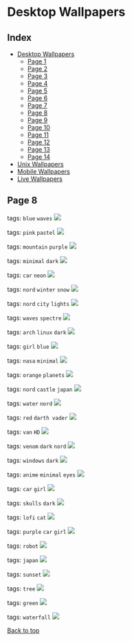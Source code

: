# Desktop Wallpapers

## Index

- [Desktop Wallpapers](https://github.com/D3Ext/aesthetic-wallpapers/blob/main/pages/Desktop.md#desktop-wallpapers)
  - [Page 1](https://github.com/D3Ext/aesthetic-wallpapers/blob/main/pages/Page1.md)
  - [Page 2](https://github.com/D3Ext/aesthetic-wallpapers/blob/main/pages/Page2.md)
  - [Page 3](https://github.com/D3Ext/aesthetic-wallpapers/blob/main/pages/Page3.md)
  - [Page 4](https://github.com/D3Ext/aesthetic-wallpapers/blob/main/pages/Page4.md)
  - [Page 5](https://github.com/D3Ext/aesthetic-wallpapers/blob/main/pages/Page5.md)
  - [Page 6](https://github.com/D3Ext/aesthetic-wallpapers/blob/main/pages/Page6.md)
  - [Page 7](https://github.com/D3Ext/aesthetic-wallpapers/blob/main/pages/Page7.md)
  - [Page 8](https://github.com/D3Ext/aesthetic-wallpapers/blob/main/pages/Page8.md)
  - [Page 9](https://github.com/D3Ext/aesthetic-wallpapers/blob/main/pages/Page9.md)
  - [Page 10](https://github.com/D3Ext/aesthetic-wallpapers/blob/main/pages/Page10.md)
  - [Page 11](https://github.com/D3Ext/aesthetic-wallpapers/blob/main/pages/Page11.md)
  - [Page 12](https://github.com/D3Ext/aesthetic-wallpapers/blob/main/pages/Page12.md)
  - [Page 13](https://github.com/D3Ext/aesthetic-wallpapers/blob/main/pages/Page13.md)
  - [Page 14](https://github.com/D3Ext/aesthetic-wallpapers/blob/main/pages/Page14.md)
- [Unix Wallpapers](https://github.com/D3Ext/aesthetic-wallpapers/blob/main/pages/Unix.md)
- [Mobile Wallpapers](https://github.com/D3Ext/aesthetic-wallpapers/blob/main/pages/Mobile.md#mobile-wallpapers)
- [Live Wallpapers](https://github.com/D3Ext/aesthetic-wallpapers/blob/main/pages/Live.md#live-wallpapers)

## Page 8

tags: `blue` `waves`
<img src="https://raw.githubusercontent.com/D3Ext/aesthetic-wallpapers/main/images/blue-waves.png">

tags: `pink` `pastel`
<img src="https://raw.githubusercontent.com/D3Ext/aesthetic-wallpapers/main/images/pink-clouds.png">

tags: `mountain` `purple`
<img src="https://raw.githubusercontent.com/D3Ext/aesthetic-wallpapers/main/images/purple-mountain.png">

tags: `minimal` `dark`
<img src="https://raw.githubusercontent.com/D3Ext/aesthetic-wallpapers/main/images/elon-musk.png">

tags: `car` `neon`
<img src="https://raw.githubusercontent.com/D3Ext/aesthetic-wallpapers/main/images/purple-car.jpg">

tags: `nord` `winter` `snow`
<img src="https://raw.githubusercontent.com/D3Ext/aesthetic-wallpapers/main/images/nord-winter.png">

tags: `nord` `city` `lights`
<img src="https://raw.githubusercontent.com/D3Ext/aesthetic-wallpapers/main/images/nord-shanghai.png">

tags: `waves` `spectre`
<img src="https://raw.githubusercontent.com/D3Ext/aesthetic-wallpapers/main/images/color-waves.png">

tags: `arch` `linux` `dark`
<img src="https://raw.githubusercontent.com/D3Ext/aesthetic-wallpapers/main/images/arch-eagle.png">

tags: `girl` `blue`
<img src="https://raw.githubusercontent.com/D3Ext/aesthetic-wallpapers/main/images/blue-black-girl.png">

tags: `nasa` `minimal`
<img src="https://raw.githubusercontent.com/D3Ext/aesthetic-wallpapers/main/images/nasa1.png">

tags: `orange` `planets`
<img src="https://raw.githubusercontent.com/D3Ext/aesthetic-wallpapers/main/images/orange-planets.png">

tags: `nord` `castle` `japan`
<img src="https://raw.githubusercontent.com/D3Ext/aesthetic-wallpapers/main/images/pastel-japanese-temple.png">

tags: `water` `nord`
<img src="https://raw.githubusercontent.com/D3Ext/aesthetic-wallpapers/main/images/underwater.png">

tags: `red` `darth vader`
<img src="https://raw.githubusercontent.com/D3Ext/aesthetic-wallpapers/main/images/vader.png">

tags: `van` `HD`
<img src="https://raw.githubusercontent.com/D3Ext/aesthetic-wallpapers/main/images/van.png">

tags: `venom` `dark` `nord`
<img src="https://raw.githubusercontent.com/D3Ext/aesthetic-wallpapers/main/images/venom.jpg">

tags: `windows` `dark`
<img src="https://raw.githubusercontent.com/D3Ext/aesthetic-wallpapers/main/images/win-11.png">

tags: `anime` `minimal` `eyes`
<img src="https://raw.githubusercontent.com/D3Ext/aesthetic-wallpapers/main/images/anime-eye-nord.png">

tags: `car` `girl`
<img src="https://raw.githubusercontent.com/D3Ext/aesthetic-wallpapers/main/images/black_car_girl.jpg">

tags: `skulls` `dark`
<img src="https://raw.githubusercontent.com/D3Ext/aesthetic-wallpapers/main/images/dark_skulls.png">

tags: `lofi` `cat`
<img src="https://raw.githubusercontent.com/D3Ext/aesthetic-wallpapers/main/images/lofi_cat.png">

tags: `purple` `car` `girl`
<img src="https://raw.githubusercontent.com/D3Ext/aesthetic-wallpapers/main/images/purple_car_girl.png">

tags: `robot`
<img src="https://raw.githubusercontent.com/D3Ext/aesthetic-wallpapers/main/images/wallhaven-0qrgwr.png">

tags: `japan`
<img src="https://raw.githubusercontent.com/D3Ext/aesthetic-wallpapers/main/images/japan_torii.png">

tags: `sunset`
<img src="https://raw.githubusercontent.com/D3Ext/aesthetic-wallpapers/main/images/sunset-xfksfuywx.png">

tags: `tree`
<img src="https://raw.githubusercontent.com/D3Ext/aesthetic-wallpapers/main/images/tree-nature-castleinsky.png">

tags: `green`
<img src="https://raw.githubusercontent.com/D3Ext/aesthetic-wallpapers/main/images/wallhaven-x67oxo.png">

tags: `waterfall`
<img src="https://raw.githubusercontent.com/D3Ext/aesthetic-wallpapers/main/images/waterfall.gif">

[Back to top](#Index)
